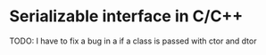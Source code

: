 # Serializable interface in C/C++


TODO: I have to fix a bug in a if a class is passed with ctor and dtor

